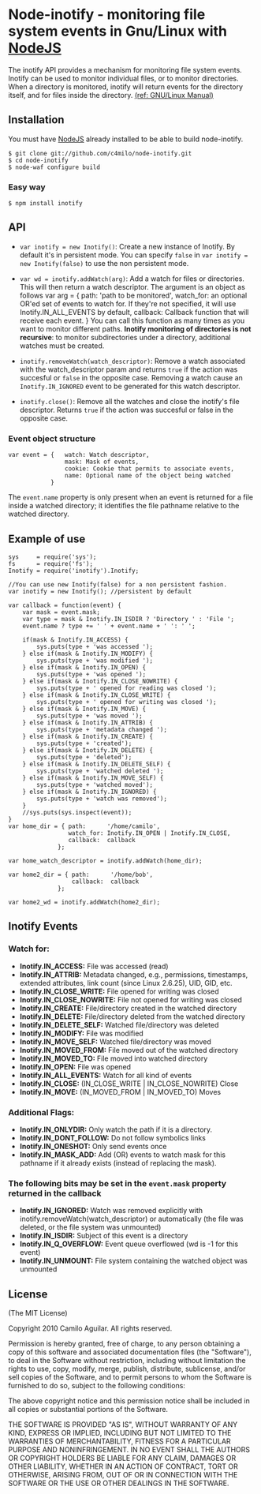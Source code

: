 # Node-inotify - monitoring file system events in Gnu/Linux with [NodeJS][nodejs_home]
The inotify API provides a mechanism for monitoring file system events.
Inotify can be used to monitor individual files, or to monitor directories.
When a directory is monitored, inotify will return events for the directory
itself, and for files inside the directory. [(ref: GNU/Linux Manual)][inotify.7]

## Installation
You must have [NodeJS][nodejs_dev] already installed to be able to build node-inotify.

    $ git clone git://github.com/c4milo/node-inotify.git
    $ cd node-inotify
    $ node-waf configure build

### Easy way
    $ npm install inotify

## API
  * `var inotify = new Inotify()`: Create a new instance of Inotify. By default it's in persistent mode.
  You can specify `false` in `var inotify = new Inotify(false)` to use the non persistent mode.

  * `var wd = inotify.addWatch(arg)`:  Add a watch for files or directories. This will then return a watch descriptor. The argument is an object as follows
        var arg = { path: 'path to be monitored',
                    watch_for: an optional OR'ed set of events to watch for.
                               If they're not specified, it will use
                               Inotify.IN_ALL_EVENTS by default,
                    callback: Callback function that will receive each event.
        }
You can call this function as many times as you want to monitor different paths.
**Inotify monitoring of directories is not recursive**: to monitor subdirectories
under a directory, additional watches must be created.

  * `inotify.removeWatch(watch_descriptor)`: Remove a watch associated with the watch_descriptor param and returns `true` if the action was succesful or `false` in the opposite case. Removing a watch cause an `Inotify.IN_IGNORED` event to be generated for this watch descriptor.

  * `inotify.close()`: Remove all the watches and close the inotify's file descriptor. Returns `true` if the action was succesful or false in the opposite case.

### Event object structure
    var event = {   watch: Watch descriptor,
                    mask: Mask of events,
                    cookie: Cookie that permits to associate events,
                    name: Optional name of the object being watched
                }

The `event.name` property is only present when an event is returned for a file inside a
watched directory; it identifies the file pathname relative to the watched
directory.


## Example of use
    sys     = require('sys');
    fs      = require('fs');
    Inotify = require('inotify').Inotify;

    //You can use new Inotify(false) for a non persistent fashion.
    var inotify = new Inotify(); //persistent by default

    var callback = function(event) {
        var mask = event.mask;
        var type = mask & Inotify.IN_ISDIR ? 'Directory ' : 'File ';
        event.name ? type += ' ' + event.name + ' ': ' ';

        if(mask & Inotify.IN_ACCESS) {
            sys.puts(type + 'was accessed ');
        } else if(mask & Inotify.IN_MODIFY) {
            sys.puts(type + 'was modified ');
        } else if(mask & Inotify.IN_OPEN) {
            sys.puts(type + 'was opened ');
        } else if(mask & Inotify.IN_CLOSE_NOWRITE) {
            sys.puts(type + ' opened for reading was closed ');
        } else if(mask & Inotify.IN_CLOSE_WRITE) {
            sys.puts(type + ' opened for writing was closed ');
        } else if(mask & Inotify.IN_MOVE) {
            sys.puts(type + 'was moved ');
        } else if(mask & Inotify.IN_ATTRIB) {
            sys.puts(type + 'metadata changed ');
        } else if(mask & Inotify.IN_CREATE) {
            sys.puts(type + 'created');
        } else if(mask & Inotify.IN_DELETE) {
            sys.puts(type + 'deleted');
        } else if(mask & Inotify.IN_DELETE_SELF) {
            sys.puts(type + 'watched deleted ');
        } else if(mask & Inotify.IN_MOVE_SELF) {
            sys.puts(type + 'watched moved');
        } else if(mask & Inotify.IN_IGNORED) {
            sys.puts(type + 'watch was removed');
        }
        //sys.puts(sys.inspect(event));
    }
    var home_dir = { path:      '/home/camilo',
                     watch_for: Inotify.IN_OPEN | Inotify.IN_CLOSE,
                     callback:  callback
                  };

    var home_watch_descriptor = inotify.addWatch(home_dir);

    var home2_dir = { path:      '/home/bob',
                      callback:  callback
                  };

    var home2_wd = inotify.addWatch(home2_dir);
## Inotify Events

### Watch for:
 * **Inotify.IN_ACCESS:** File was accessed (read)
 * **Inotify.IN_ATTRIB:** Metadata changed, e.g., permissions, timestamps, extended attributes, link count (since Linux 2.6.25), UID, GID, etc.
 * **Inotify.IN_CLOSE_WRITE:** File opened for writing was closed
 * **Inotify.IN_CLOSE_NOWRITE:** File not opened for writing was closed
 * **Inotify.IN_CREATE:** File/directory created in the watched directory
 * **Inotify.IN_DELETE:** File/directory deleted from the watched directory
 * **Inotify.IN_DELETE_SELF:** Watched file/directory was deleted
 * **Inotify.IN_MODIFY:** File was modified
 * **Inotify.IN_MOVE_SELF:** Watched file/directory was moved
 * **Inotify.IN_MOVED_FROM:** File moved out of the watched directory
 * **Inotify.IN_MOVED_TO:** File moved into watched directory
 * **Inotify.IN_OPEN:** File was opened
 * **Inotify.IN_ALL_EVENTS:** Watch for all kind of events
 * **Inotify.IN_CLOSE:**  (IN_CLOSE_WRITE | IN_CLOSE_NOWRITE)  Close
 * **Inotify.IN_MOVE:**  (IN_MOVED_FROM | IN_MOVED_TO)  Moves

### Additional Flags:
 * **Inotify.IN_ONLYDIR:** Only watch the path if it is a directory.
 * **Inotify.IN_DONT_FOLLOW:** Do not follow symbolics links
 * **Inotify.IN_ONESHOT:** Only send events once
 * **Inotify.IN_MASK_ADD:** Add (OR) events to watch mask for this pathname if it already exists (instead of replacing the mask).

### The following bits may be set in the `event.mask` property returned in the callback
 * **Inotify.IN_IGNORED:** Watch was removed explicitly with inotify.removeWatch(watch_descriptor) or automatically (the file was deleted, or the file system was unmounted)
 * **Inotify.IN_ISDIR:** Subject of this event is a directory
 * **Inotify.IN_Q_OVERFLOW:** Event queue overflowed (wd is -1 for this event)
 * **Inotify.IN_UNMOUNT:** File system containing the watched object was unmounted



## License
(The MIT License)

Copyright 2010 Camilo Aguilar. All rights reserved.

Permission is hereby granted, free of charge, to any person obtaining a copy
of this software and associated documentation files (the "Software"), to
deal in the Software without restriction, including without limitation the
rights to use, copy, modify, merge, publish, distribute, sublicense, and/or
sell copies of the Software, and to permit persons to whom the Software is
furnished to do so, subject to the following conditions:

The above copyright notice and this permission notice shall be included in
all copies or substantial portions of the Software.

THE SOFTWARE IS PROVIDED "AS IS", WITHOUT WARRANTY OF ANY KIND, EXPRESS OR
IMPLIED, INCLUDING BUT NOT LIMITED TO THE WARRANTIES OF MERCHANTABILITY,
FITNESS FOR A PARTICULAR PURPOSE AND NONINFRINGEMENT. IN NO EVENT SHALL THE
AUTHORS OR COPYRIGHT HOLDERS BE LIABLE FOR ANY CLAIM, DAMAGES OR OTHER
LIABILITY, WHETHER IN AN ACTION OF CONTRACT, TORT OR OTHERWISE, ARISING
FROM, OUT OF OR IN CONNECTION WITH THE SOFTWARE OR THE USE OR OTHER DEALINGS
IN THE SOFTWARE.


[inotify.7]: http://www.kernel.org/doc/man-pages/online/pages/man7/inotify.7.html "http://www.kernel.org/doc/man-pages/online/pages/man7/inotify.7.html"
[nodejs_home]: http://www.nodejs.org
[nodejs_dev]: http://github.com/ry/node
[code_example]: http://gist.github.com/476119

